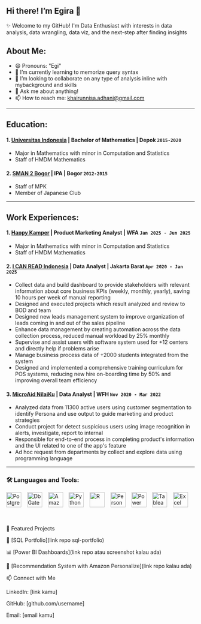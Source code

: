 ## Hi there! I’m Egira 👋

✨ Welcome to my GitHub!
I'm  Data Enthusiast with interests in data analysis, data wrangling, data viz, and the next-step after finding insights

## About Me:
- 😄 Pronouns: "Egi"
- 🌱 I’m currently learning to memorize query syntax
- 👯 I’m looking to collaborate on any type of analysis inline with mybackground and skills
- 💬 Ask me about anything!
- 📫 How to reach me: khairunnisa.adhani@gmail.com

---
## Education:
#### 1. [Universitas Indonesia](https://www.ui.ac.id/) | Bachelor of Mathematics | Depok `2015-2020`
- Major in Mathematics with minor in Computation and Statistics
- Staff of HMDM Mathematics
#### 2. [SMAN 2 Bogor](https://sman2kotabogor.sch.id/) | IPA | Bogor `2012-2015`
- Staff of MPK
- Member of Japanese Club

---
## Work Experiences:

#### 1. [Happy Kamper](https://happykamper.io/id) | Product Marketing Analyst | WFA `Jan 2025 - Jun 2025`
- Major in Mathematics with minor in Computation and Statistics
- Staff of HMDM Mathematics
#### 2. [I CAN READ Indonesia](https://icanread.co.id/) | Data Analyst | Jakarta Barat `Apr 2020 - Jan 2025`
- Collect data and build dashboard to provide stakeholders with relevant information about core business KPIs (weekly, monthly, yearly), saving 10 hours per week of manual reporting
- Designed and executed projects which result analyzed and review to BOD and team
- Designed new leads management system to improve organization of leads coming in and out of the sales pipeline
- Enhance data management by creating automation across the data collection process, reduced manual workload by 25% monthly
- Supervise and assist users with software system used for +12 centers and directly help if problems arise
- Manage business process data of +2000 students integrated from the system
- Designed and implemented a comprehensive training curriculum for POS systems, reducing new hire on-boarding time by 50% and improving overall team efficiency
#### 3. [MicroAid NilaiKu](https://blog.microaid.io/) | Data Analyst | WFH `Nov 2020 - Mar 2022`
- Analyzed data from 11300 active users using customer segmentation to identify Persona and use output to guide marketing and product strategies
- Conduct project for detect suspicious users using image recognition in alerts, investigate, report to internal
- Responsible for end-to-end process in completing product's information and the UI related to one of the app's feature
- Ad hoc request from departments by collect and explore data using programming language

---
### 🛠️ Languages and Tools:

[<img alt="PostgreSQL" width="40" src="https://www.vectorlogo.zone/logos/postgresql/postgresql-icon.svg" />](https://www.postgresql.org/) &nbsp;&nbsp;
[<img alt="DbGate" width="40" src="https://raw.githubusercontent.com/dbgate/dbgate/master/app/icon.png" />](https://dbgate.org/) &nbsp;&nbsp;
[<img alt="Amazon Athena" width="40" src="https://encrypted-tbn0.gstatic.com/images?q=tbn:ANd9GcQywFSroEQGuWnN0obEHUezRA065rovgf8zQA&s" />](https://aws.amazon.com/athena/) &nbsp;&nbsp;
[<img alt="Python" width="40" src="https://www.vectorlogo.zone/logos/python/python-icon.svg" />](https://www.python.org/) &nbsp;&nbsp;
[<img alt="R" width="40" src="https://encrypted-tbn0.gstatic.com/images?q=tbn:ANd9GcRotTqLP6lHg9mTKfTTmCTOxZIRoLMsu0B5bw&s" />](https://www.r-project.org/) &nbsp;&nbsp;
[<img alt="Personalize" width="40" src="https://cloud-icons.onemodel.app/aws/Architecture-Service-Icons_01312023/Arch_Machine-Learning/64/Arch_Amazon-Personalize_64@5x.png" />](https://aws.amazon.com/personalize/) &nbsp;&nbsp;
[<img alt="Power BI" width="40" src="https://www.vectorlogo.zone/logos/microsoft_powerbi/microsoft_powerbi-icon.svg" />](https://powerbi.microsoft.com/) &nbsp;&nbsp;
[<img alt="Tableau" width="40" src="https://cdn.worldvectorlogo.com/logos/tableau-logo.svg" />](https://www.tableau.com/) &nbsp;&nbsp;
[<img alt="Excel" width="40" src="https://download.logo.wine/logo/Microsoft_Excel/Microsoft_Excel-Logo.wine.png" />](https://excel.cloud.microsoft/) &nbsp;&nbsp;










<br />

📂 Featured Projects

📘 [SQL Portfolio](link repo sql-portfolio)

📊 [Power BI Dashboards](link repo atau screenshot kalau ada)

🤖 [Recommendation System with Amazon Personalize](link repo kalau ada)

📫 Connect with Me

LinkedIn: [link kamu]

GitHub: [github.com/username]

Email: [email kamu]
